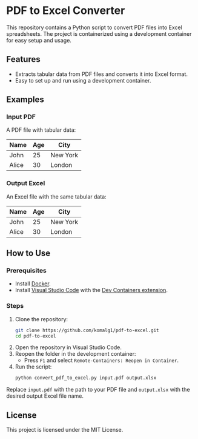 # PDF to Excel Converter

This repository contains a Python script to convert PDF files into Excel spreadsheets. The project is containerized using a development container for easy setup and usage.

## Features
- Extracts tabular data from PDF files and converts it into Excel format.
- Easy to set up and run using a development container.

## Examples

### Input PDF
A PDF file with tabular data:

| Name  | Age | City     |
|-------|-----|----------|
| John  | 25  | New York |
| Alice | 30  | London   |

### Output Excel
An Excel file with the same tabular data:

| Name  | Age | City     |
|-------|-----|----------|
| John  | 25  | New York |
| Alice | 30  | London   |

## How to Use

### Prerequisites
- Install [Docker](https://www.docker.com/).
- Install [Visual Studio Code](https://code.visualstudio.com/) with the [Dev Containers extension](https://marketplace.visualstudio.com/items?itemName=ms-vscode-remote.remote-containers).

### Steps
1. Clone the repository:
   ```bash
   git clone https://github.com/komalg1/pdf-to-excel.git
   cd pdf-to-excel
   ```
2. Open the repository in Visual Studio Code.
3. Reopen the folder in the development container:
   - Press `F1` and select `Remote-Containers: Reopen in Container`.
4. Run the script:
   ```bash
   python convert_pdf_to_excel.py input.pdf output.xlsx
   ```

Replace `input.pdf` with the path to your PDF file and `output.xlsx` with the desired output Excel file name.

## License
This project is licensed under the MIT License.